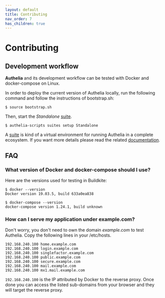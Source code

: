 ```yaml
---
layout: default
title: Contributing
nav_order: 7
has_children: true
---
```


# Contributing

## Development workflow

**Authelia** and its development workflow can be tested with Docker and docker-compose on Linux.

In order to deploy the current version of Authelia locally, run the following command and
follow the instructions of bootstrap.sh:

    $ source bootstrap.sh

Then, start the *Standalone* [suite].

    $ authelia-scripts suites setup Standalone

A [suite] is kind of a virtual environment for running Authelia in a complete ecosystem.
If you want more details please read the related [documentation](./suites.md).

## FAQ

### What version of Docker and docker-compose should I use?

Here are the versions used for testing in Buildkite:

    $ docker --version
    Docker version 19.03.5, build 633a0ea838

    $ docker-compose --version
    docker-compose version 1.24.1, build unknown

### How can I serve my application under example.com?

Don't worry, you don't need to own the domain *example.com* to test Authelia.
Copy the following lines in your /etc/hosts.

    192.168.240.100 home.example.com
    192.168.240.100 login.example.com
    192.168.240.100 singlefactor.example.com
    192.168.240.100 public.example.com
    192.168.240.100 secure.example.com
    192.168.240.100 mail.example.com
    192.168.240.100 mx1.mail.example.com

`192.168.240.100` is the IP attributed by Docker to the reverse proxy. Once done
you can access the listed sub-domains from your browser and they will target
the reverse proxy.

[suite]: ./suites.md